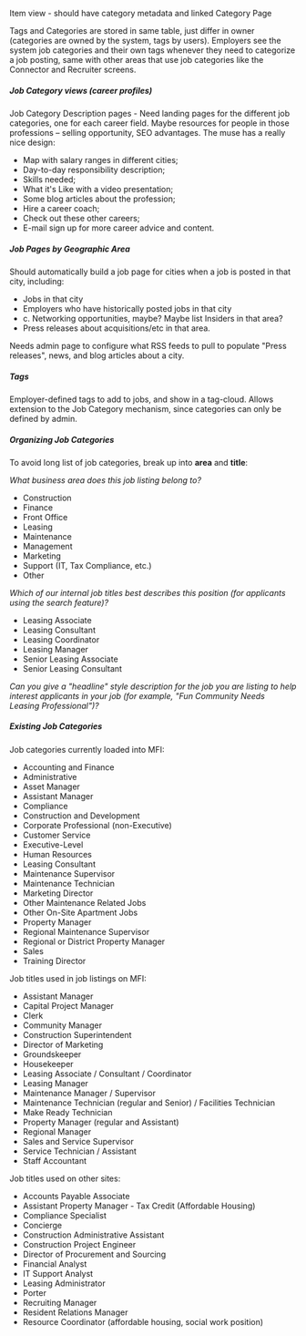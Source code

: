 Item view - should have category metadata and linked Category Page

Tags and Categories are stored in same table, just differ in owner (categories are owned by the system, tags by users). Employers see the system job categories and their own tags whenever they need to categorize a job posting, same with other areas that use job categories like the Connector and Recruiter screens.

##### Job Category views (career profiles)

Job Category Description pages - Need landing pages for the different job categories,  one for each career field. Maybe resources for people in those professions – selling opportunity, SEO advantages. The muse has a really nice design:

- Map with salary ranges in different cities;
- Day-to-day responsibility description;
- Skills needed;
- What it's Like with a video presentation;
- Some blog articles about the profession;
- Hire a career coach;
- Check out these other careers;
- E-mail sign up for more career advice and content.

##### Job Pages by Geographic Area

Should automatically build a job page for cities when a job is posted in that city, including:

- Jobs in that city
- Employers who have historically posted jobs in that city
- c. Networking opportunities, maybe?  Maybe list Insiders in that area?
- Press releases about acquisitions/etc in that area.

Needs admin page to configure what RSS feeds to pull to populate "Press releases", news, and blog articles about a city.

##### Tags

Employer-defined tags to add to jobs, and show in a tag-cloud. Allows extension to the Job Category mechanism, since categories can only be defined by admin.

##### Organizing Job Categories

To avoid long list of job categories, break up into **area** and **title**:

*What business area does this job listing belong to?*

- Construction
- Finance
- Front Office
- Leasing
- Maintenance
- Management
- Marketing
- Support (IT, Tax Compliance, etc.)
- Other

*Which of our internal job titles best describes this position (for applicants using the search feature)?*

- Leasing Associate
- Leasing Consultant
- Leasing Coordinator
- Leasing Manager
- Senior Leasing Associate
- Senior Leasing Consultant

*Can you give a "headline" style description for the job you are listing to help interest applicants in your job (for example, "Fun Community Needs Leasing Professional")?*

##### Existing Job Categories

Job categories currently loaded into MFI:

- Accounting and Finance
- Administrative
- Asset Manager
- Assistant Manager
- Compliance
- Construction and Development
- Corporate Professional (non-Executive)
- Customer Service
- Executive-Level
- Human Resources
- Leasing Consultant
- Maintenance Supervisor
- Maintenance Technician
- Marketing Director
- Other Maintenance Related Jobs
- Other On-Site Apartment Jobs
- Property Manager
- Regional Maintenance Supervisor
- Regional or District Property Manager
- Sales
- Training Director

Job titles used in job listings on MFI:

- Assistant Manager
- Capital Project Manager
- Clerk
- Community Manager
- Construction Superintendent
- Director of Marketing
- Groundskeeper
- Housekeeper
- Leasing Associate / Consultant / Coordinator
- Leasing Manager
- Maintenance Manager / Supervisor
- Maintenance Technician (regular and Senior) / Facilities Technician
- Make Ready Technician
- Property Manager (regular and Assistant)
- Regional Manager
- Sales and Service Supervisor
- Service Technician / Assistant
- Staff Accountant

Job titles used on other sites:

- Accounts Payable Associate
- Assistant Property Manager - Tax Credit (Affordable Housing)
- Compliance Specialist
- Concierge
- Construction Administrative Assistant
- Construction Project Engineer
- Director of Procurement and Sourcing
- Financial Analyst
- IT Support Analyst
- Leasing Administrator
- Porter
- Recruiting Manager
- Resident Relations Manager
- Resource Coordinator (affordable housing, social work position)